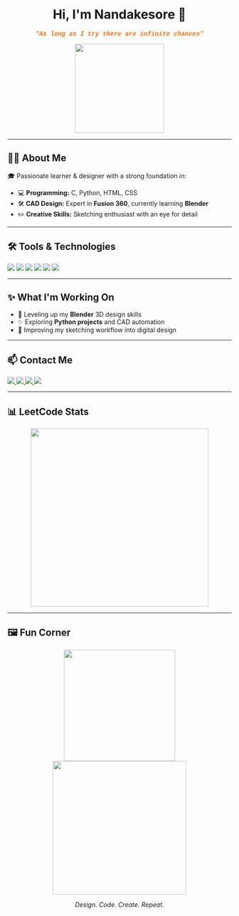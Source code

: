 <h1 align="center">Hi, I'm Nandakesore 👋</h1>

<p align="center">
  <em><strong><span style="color:#f97316; font-family:'Courier New', Courier, monospace;">"As long as I try there are infinite chances"</span></strong></em>
</p>

<p align="center">
  <img src="https://media.giphy.com/media/26tn33aiTi1jkl6H6/giphy.gif" width="200"/>
</p>

---

## 👨‍💻 About Me

🎓 Passionate learner & designer with a strong foundation in:

- 💻 **Programming:** C, Python, HTML, CSS  
- 🛠️ **CAD Design:** Expert in **Fusion 360**, currently learning **Blender**  
- ✏️ **Creative Skills:** Sketching enthusiast with an eye for detail  

---

## 🛠️ Tools & Technologies

<p align="left">
  <img src="https://img.shields.io/badge/C-00599C?style=for-the-badge&logo=c&logoColor=white"/>
  <img src="https://img.shields.io/badge/Python-3776AB?style=for-the-badge&logo=python&logoColor=white"/>
  <img src="https://img.shields.io/badge/HTML5-e34c26?style=for-the-badge&logo=html5&logoColor=white"/>
  <img src="https://img.shields.io/badge/CSS3-1572b6?style=for-the-badge&logo=css3&logoColor=white"/>
  <img src="https://img.shields.io/badge/Fusion%20360-ff6e00?style=for-the-badge&logo=autodesk&logoColor=white"/>
  <img src="https://img.shields.io/badge/Blender-f5792a?style=for-the-badge&logo=blender&logoColor=white"/>
</p>

---

## ✨ What I'm Working On

- 🌱 Leveling up my **Blender** 3D design skills  
- ✨ Exploring **Python projects** and CAD automation  
- 🧠 Improving my sketching workflow into digital design  

---

## 📫 Contact Me

<p>
  <a href="https://www.linkedin.com/in/nandakesore-j-7b5317290?utm_source=share&utm_campaign=share_via&utm_content=profile&utm_medium=android_app" target="_blank">
    <img src="https://img.shields.io/badge/LinkedIn-0A66C2?style=for-the-badge&logo=linkedin&logoColor=white"/>
  </a>
  <a href="mailto:nandakesorej@gmail.com">
    <img src="https://img.shields.io/badge/Email-nandakesorej@gmail.com-D14836?style=for-the-badge&logo=gmail&logoColor=white"/>
  </a>
  <a href="https://leetcode.com/u/Nandakesore_Jaisankar/" target="_blank">
    <img src="https://img.shields.io/badge/LeetCode-FFA116?style=for-the-badge&logo=leetcode&logoColor=black"/>
  </a>
  <a href="https://www.hackerrank.com/profile/nandakesorejais1" target="_blank">
    <img src="https://img.shields.io/badge/HackerRank-2EC866?style=for-the-badge&logo=HackerRank&logoColor=white"/>
  </a>
</p>

---

## 📊 LeetCode Stats

<p align="center">
  <img src="https://leetcard.jacoblin.cool/Nandakesore_Jaisankar?theme=light&font=Source%20Code%20Pro&ext=contest" width="400"/>
</p>

---

## 🖼️ Fun Corner

<p align="center">
  <img src="https://media.giphy.com/media/fwbZnTftCXVocKzfxR/giphy.gif" width="250"/><br/>
  <img src="https://media.giphy.com/media/v1.Y2lkPTc5MGI3NjExNWpiZTNkdmhqb2txenFpM29obGNqY3g0ZmFncHhzdHdwMWI1OGZpcCZlcD12MV9naWZzX3NlYXJjaCZjdD1n/VbnUQpnihPSIgIXuZv/giphy.gif" width="300"/>
</p>

<p align="center"><em>Design. Code. Create. Repeat.</em></p>

